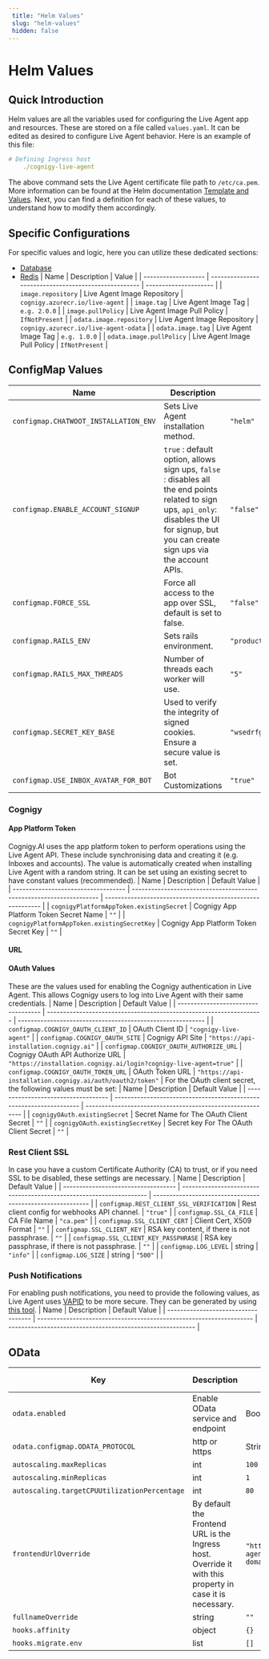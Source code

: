 ```yaml
---
 title: "Helm Values" 
 slug: "helm-values" 
 hidden: false 
---
```

# Helm Values
## Quick Introduction
Helm values are all the variables used for configuring the Live Agent app and resources. These are stored on a file called `values.yaml`. It can be edited as desired to configure Live Agent behavior. Here is an example of this file:
```yaml
# Defining Ingress host
    ./cognigy-live-agent
```
The above command sets the Live Agent certificate file path to `/etc/ca.pem`. More information can be found at the Helm documentation [Template and Values](https://helm.sh/docs/chart_best_practices/values).
Next, you can find a definition for each of these values, to understand how to modify them accordingly. 
## Specific Configurations
For specific values and logic, here you can utilize these dedicated sections:
- [Database]({{config.site_url}}live-agent/installation/helm-values/database/)
- [Redis]({{config.site_url}}live-agent/installation/helm-values/redis/)
| Name                | Description                                          | Value                 |
| ------------------- | ---------------------------------------------------- | --------------------- |
| `image.repository`  | Live Agent Image Repository                           | `cognigy.azurecr.io/live-agent`    |
| `image.tag`         | Live Agent Image Tag                                  | `e.g. 2.0.0`              |
| `image.pullPolicy`  | Live Agent Image Pull Policy                          | `IfNotPresent`         |
| `odata.image.repository`  | Live Agent Image Repository                           | `cognigy.azurecr.io/live-agent-odata`    |
| `odata.image.tag`         | Live Agent Image Tag                                  | `e.g. 1.0.0`              |
| `odata.image.pullPolicy`  | Live Agent Image Pull Policy                          | `IfNotPresent`         |
## ConfigMap Values
| Name                                | Description                                                                | Default Value                                              |
| ----------------------------------- | ------------------------------------------------------------------- | ---------------------------------------------------------- |
| `configmap.CHATWOOT_INSTALLATION_ENV`     | Sets Live Agent installation method.                                  | `"helm"`                                                   |
| `configmap.ENABLE_ACCOUNT_SIGNUP`         |  `true` : default option, allows sign ups, `false` : disables all the end points related to sign ups, `api_only`: disables the UI for signup, but you can create sign ups via the account APIs.  | `"false"`                                                  |
| `configmap.FORCE_SSL`                     | Force all access to the app over SSL, default is set to false.                  | `"false"`                                                  |
| `configmap.RAILS_ENV`                     | Sets rails environment.                                                         | `"production"`                                             |
| `configmap.RAILS_MAX_THREADS`             | Number of threads each worker will use.                                         | `"5"`                                                      |
| `configmap.SECRET_KEY_BASE`               | Used to verify the integrity of signed cookies. Ensure a secure value is set.   | `"wsedrfghjhygtfrdecfvbhnygtfvbtyftctdrxresxcygvujhb"`     |
| `configmap.USE_INBOX_AVATAR_FOR_BOT`      | Bot Customizations                                                              | `"true"`                                                   |
### Cognigy
#### App Platform Token
Cognigy.AI uses the app platform token to perform operations using the Live Agent API. These include synchronising data and creating it (e.g. Inboxes and accounts). The value is automatically created when installing Live Agent with a random string. It can be set using an existing secret to have constant values (recommended).
| Name                                | Description                                                                | Default Value                                       |
| ----------------------------------- | ------------------------------------------------------------------- | ---------------------------------------------------------- |
| `cognigyPlatformAppToken.existingSecret`     | Cognigy App Platform Token Secret Name                 | `""`                                                                     |
| `cognigyPlatformAppToken.existingSecretKey`     | Cognigy App Platform Token Secret Key                 | `""`                                                                     |
#### URL
#### OAuth Values
These are the values used for enabling the Cognigy authentication in Live Agent. This allows Cognigy users to log into Live Agent with their same credentials.
| Name                                | Description                                                                | Default Value                                       |
| ----------------------------------- | ------------------------------------------------------------------- | ---------------------------------------------------------- |
| `configmap.COGNIGY_OAUTH_CLIENT_ID`     | OAuth Client ID                 | `"cognigy-live-agent"`                                                                     |
| `configmap.COGNIGY_OAUTH_SITE`          | Cognigy API Site                | `"https://api-installation.cognigy.ai"`                                                    |
| `configmap.COGNIGY_OAUTH_AUTHORIZE_URL` | Cognigy OAuth API Authorize URL | `"https://installation.cognigy.ai/login?cognigy-live-agent=true"`                          |
| `configmap.COGNIGY_OAUTH_TOKEN_URL`     | OAuth Token URL                 | `"https://api-installation.cognigy.ai/auth/oauth2/token"`                                  |
For the OAuth client secret, the following values must be set:
| Name                                | Description                                                                | Default Value                                       |
| ----------------------------------- | ------------------------------------------------------------------- | ---------------------------------------------------------- |
| `cognigyOAuth.existingSecret`     | Secret Name for The OAuth Client Secret                 | `""`                                                                     |
| `cognigyOAuth.existingSecretKey`          | Secret key For The OAuth Client Secret                | `""`                                                    |
### Rest Client SSL
In case you have a custom Certificate Authority (CA) to trust, or if you need SSL to be disabled, these settings are necessary.
| Name                                | Description                                                                | Default Value                                              |
| ----------------------------------- | ------------------------------------------------------------------- | ---------------------------------------------------------- |
| `configmap.REST_CLIENT_SSL_VERIFICATION`  | Rest client config for webhooks API channel.                                     | `"true"`                                                   |
| `configmap.SSL_CA_FILE`                   | CA File Name                                                                    | `"ca.pem"`                                                 |
| `configmap.SSL_CLIENT_CERT`               | Client Cert, X509 Format                                                        | `""`                                                       |
| `configmap.SSL_CLIENT_KEY`                | RSA key content, if there is not passphrase.                                    | `""`                                                       |
| `configmap.SSL_CLIENT_KEY_PASSPHRASE` | RSA key passphrase, if there is not passphrase.                           | `""`                                                       |
| `configmap.LOG_LEVEL`                     | string                                                              | `"info"`                                                   |
| `configmap.LOG_SIZE`                      | string                                                              | `"500"`                                                    |                                                      |
### Push Notifications
For enabling push notifications, you need to provide the following values, as Live Agent uses [VAPID](https://datatracker.ietf.org/doc/html/draft-ietf-webpush-vapid-01) to be more secure. They can be generated by using [this tool](https://d3v.one/vapid-key-generator).
| Name                                | Description                                                                | Default Value                                       |
| ----------------------------------- | ------------------------------------------------------------------- | ---------------------------------------------------------- |
## OData
| Key |Description | Type | Default Value |
|-----|------|---------|---------|
| `odata.enabled`     | Enable OData service and endpoint          |  Boolean   | `true`                                                                     |
| `odata.configmap.ODATA_PROTOCOL`          | http or https        |  String     | `"https"`                                                    |
| `autoscaling.maxReplicas` | int | `100` |
| `autoscaling.minReplicas` | int | `1` |
| `autoscaling.targetCPUUtilizationPercentage` | int | `80` |
| `frontendUrlOverride`                  | By default the Frontend URL is the Ingress host. Override it with this property in case it is necessary.                      | `"https://live-agent-domain.com/"`                                   |
| `fullnameOverride` | string | `""` |
| `hooks.affinity` | object | `{}` |
| `hooks.migrate.env` | list | `[]` |